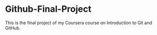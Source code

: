 # Github-Final-Project
This is the final project of my Coursera course on Introduction to Git and GitHub.
